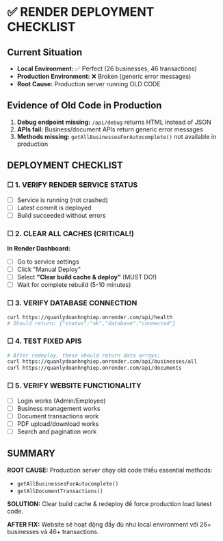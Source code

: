 # ✅ RENDER DEPLOYMENT CHECKLIST

## Current Situation
- **Local Environment:** ✅ Perfect (26 businesses, 46 transactions)
- **Production Environment:** ❌ Broken (generic error messages)
- **Root Cause:** Production server running OLD CODE

## Evidence of Old Code in Production
1. **Debug endpoint missing:** `/api/debug` returns HTML instead of JSON
2. **APIs fail:** Business/document APIs return generic error messages 
3. **Methods missing:** `getAllBusinessesForAutocomplete()` not available in production

## DEPLOYMENT CHECKLIST

### ☐ 1. VERIFY RENDER SERVICE STATUS
- [ ] Service is running (not crashed)
- [ ] Latest commit is deployed
- [ ] Build succeeded without errors

### ☐ 2. CLEAR ALL CACHES (CRITICAL!)
**In Render Dashboard:**
- [ ] Go to service settings
- [ ] Click "Manual Deploy" 
- [ ] Select **"Clear build cache & deploy"** (MUST DO!)
- [ ] Wait for complete rebuild (5-10 minutes)

### ☐ 3. VERIFY DATABASE CONNECTION
```bash
curl https://quanlydoanhnghiep.onrender.com/api/health
# Should return: {"status":"ok","database":"connected"}
```

### ☐ 4. TEST FIXED APIS
```bash
# After redeploy, these should return data arrays:
curl https://quanlydoanhnghiep.onrender.com/api/businesses/all
curl https://quanlydoanhnghiep.onrender.com/api/documents
```

### ☐ 5. VERIFY WEBSITE FUNCTIONALITY
- [ ] Login works (Admin/Employee)  
- [ ] Business management works
- [ ] Document transactions work
- [ ] PDF upload/download works
- [ ] Search and pagination work

## SUMMARY
**ROOT CAUSE:** Production server chạy old code thiếu essential methods:
- `getAllBusinessesForAutocomplete()`
- `getAllDocumentTransactions()`

**SOLUTION:** Clear build cache & redeploy để force production load latest code.

**AFTER FIX:** Website sẽ hoạt động đầy đủ như local environment với 26+ businesses và 46+ transactions.